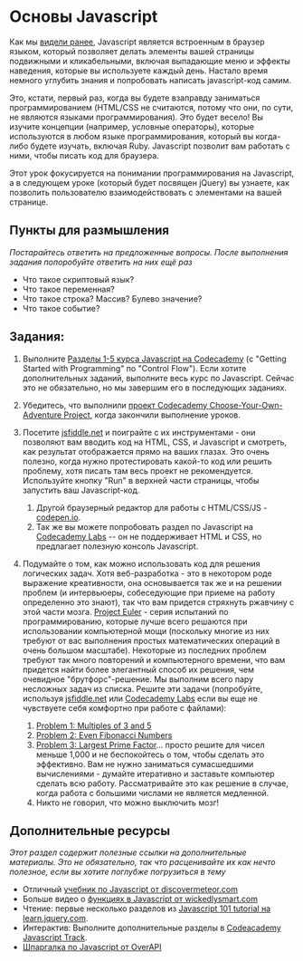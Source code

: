 # Основы Javascript
<!-- *Estimated Time: 6-8 hrs* -->

Как мы [видели ранее](http://skillcrush.com/2012/04/05/javascript/), Javascript является встроенным в браузер языком, который позволяет делать элементы вашей страницы подвижными и кликабельными, включая выпадающие меню и эффекты наведения, которые вы используете каждый день. Настало время немного углубить знания и попробовать написать javascript-код самим.

Это, кстати, первый раз, когда вы будете взаправду заниматься программированием (HTML/CSS не считаются, потому что они, по сути, не являются языками программирования). Это будет весело! Вы изучите концепции (например, условные операторы), которые используются в любом языке программирования, который вы когда-либо будете изучать, включая Ruby. Javascript позволит вам работать с ними, чтобы писать код для браузера.

Этот урок фокусируется на понимании программирования на Javascript, а в следующем уроке (который будет посвящен jQuery) вы узнаете, как позволить пользователю взаимодействовать с элементами на вашей странице.

## Пункты для размышления

*Постарайтесь ответить на предложенные вопросы. После выполнения задания попоробуйте ответить на них ещё раз*

* Что такое скриптовый язык?
* Что такое переменная?
* Что такое строка? Массив? Булево значение?
* Что такое событие?

## Задания:
1. Выполните [Разделы 1-5 курса Javascript на Codecademy](http://www.codecademy.com/tracks/javascript) (с "Getting Started with Programming" по "Control Flow"). Если хотите дополнительных заданий, выполните весь курс по Javascript. Сейчас это не обязательно, но мы завершим его в последующих заданиях.
2. Убедитесь, что выполнили [проект Codecademy Choose-Your-Own-Adventure Project](http://www.codecademy.com/courses/javascript-beginner-en-x9DnD/0/1), когда закончили выполнение уроков.
3. Посетите [jsfiddle.net](http://jsfiddle.net/) и поиграйте с их инструментами - они позволяют вам вводить код на HTML, CSS, и Javascript и смотреть, как результат отображается прямо на ваших глазах. Это очень полезно, когда нужно протестировать какой-то код или решить проблему, хотя писать там весь проект не рекомендуется. Используйте кнопку "Run" в верхней части страницы, чтобы запустить ваш Javascript-код.
    1. Другой браузерный редактор для работы с HTML/CSS/JS - [codepen.io](http://codepen.io/).
    2. Так же вы можете попробовать раздел по Javascript на [Codecademy Labs](http://labs.codecademy.com/) -- он не поддерживает  HTML и CSS, но предлагает полезную консоль Javascript.
4. Подумайте о том, как можно использовать код для решения логических задач. Хотя веб-разработка - это в некотором роде выражение креативности, она основывается так же и на решении проблем (и интервьюеры, собеседующие при приеме на работу определенно это знают), так что вам придется стряхнуть ржавчину с этой части мозга. [Project Euler](http://projecteuler.net/) - серия испытаний по программированию, которые лучше всего решаются при использовании компьютерной мощи (поскольку многие из них требуют от вас выполнения простых математических операций в очень большом масштабе). Некоторые из последних проблем требуют так много повторений и компьютерного времени, что вам придется найти более элегантный способ их решения, чем очевидное "брутфорс"-решение. Мы выполним всего пару несложных задач из списка. Решите эти задачи (попробуйте, используя [jsfiddle.net](http://jsfiddle.net/) или [Codecademy Labs](http://labs.codecademy.com/) если вы еще не чувствуете себя комфортно при работе с файлами):

    1. [Problem 1: Multiples of 3 and 5](http://projecteuler.net/problem=1)
    2. [Problem 2: Even Fibonacci Numbers](http://projecteuler.net/problem=2)
    3. [Problem 3: Largest Prime Factor](http://projecteuler.net/problem=3)... просто решите для чисел меньше 1,000 и не беспокойтесь о том, чтобы сделать это эффективно. Вам не нужно заниматься сумасшедшими вычислениями - думайте итеративно и заставьте компьютер сделать всю работу. Рассматривайте это как решение в случае, когда работа с большими числами не является медленной.
    4. Никто не говорил, что можно выключить мозг!

## Дополнительные ресурсы

*Этот раздел содержит полезные ссылки на дополнительные материалы. Это не обязательно, так что расценивайте их как нечто полезное, если вы хотите поглубже погрузиться в тему*

* Отличный [учебник по Javascript от discovermeteor.com](https://www.discovermeteor.com/blog/javascript-for-meteor/)
* Больше видео о [функциях в Javascript от wickedlysmart.com](http://wickedlysmart.com/learning-javascript-functions-part-2/)
* Чтение: первые несколько разделов из [Javascript 101 tutorial на learn.jquery.com](http://learn.jquery.com/javascript-101/).
* Интерактив: Выполните дополнительные разделы в [Codeacademy Javascript Track](http://www.codecademy.com/tracks/javascript).
* [Шпаргалка по Javascript от OverAPI](http://overapi.com/javascript/)
